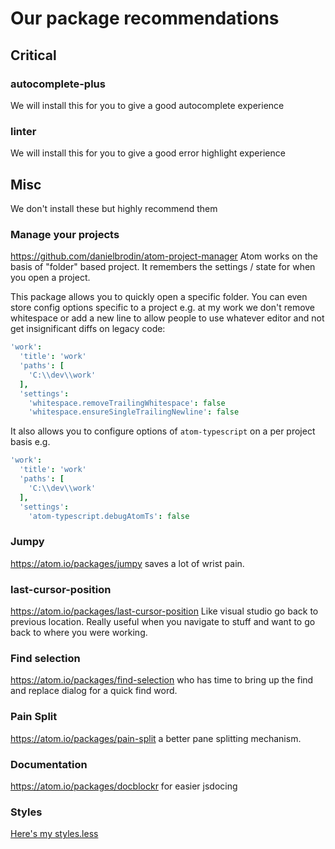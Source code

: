 # Our package recommendations

## Critical

### autocomplete-plus
We will install this for you to give a good autocomplete experience

### linter
We will install this for you to give a good error highlight experience

## Misc
We don't install these but highly recommend them

### Manage your projects
https://github.com/danielbrodin/atom-project-manager
Atom works on the basis of "folder" based project. It remembers the settings / state for when you open a project.

This package allows you to quickly open a specific folder. You can even store config options specific to a project e.g. at my work we don't remove whitespace or add a new line to allow people to use whatever editor and not get insignificant diffs on legacy code:

```cson
'work':
  'title': 'work'
  'paths': [
    'C:\\dev\\work'
  ],
  'settings':
    'whitespace.removeTrailingWhitespace': false
    'whitespace.ensureSingleTrailingNewline': false
```

It also allows you to configure options of `atom-typescript` on a per project basis e.g.
```cson
'work':
  'title': 'work'
  'paths': [
    'C:\\dev\\work'
  ],
  'settings':
    'atom-typescript.debugAtomTs': false
```

### Jumpy
https://atom.io/packages/jumpy saves a lot of wrist pain.

### last-cursor-position
https://atom.io/packages/last-cursor-position Like visual studio go back to previous location. Really useful when you navigate to stuff and want to go back to where you were working.

### Find selection
https://atom.io/packages/find-selection who has time to bring up the find and replace dialog for a quick find word.

### Pain Split
https://atom.io/packages/pain-split a better pane splitting mechanism.

### Documentation
https://atom.io/packages/docblockr for easier jsdocing

### Styles
[Here's my styles.less](https://gist.github.com/basarat/87d0a17a850b74a1cc07)